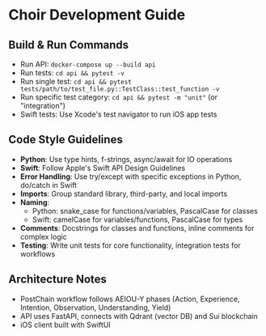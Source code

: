 # Choir Development Guide

## Build & Run Commands
- Run API: `docker-compose up --build api`
- Run tests: `cd api && pytest -v`
- Run single test: `cd api && pytest tests/path/to/test_file.py::TestClass::test_function -v`
- Run specific test category: `cd api && pytest -m "unit"` (or "integration")
- Swift tests: Use Xcode's test navigator to run iOS app tests

## Code Style Guidelines
- **Python**: Use type hints, f-strings, async/await for IO operations
- **Swift**: Follow Apple's Swift API Design Guidelines
- **Error Handling**: Use try/except with specific exceptions in Python, do/catch in Swift
- **Imports**: Group standard library, third-party, and local imports
- **Naming**:
  - Python: snake_case for functions/variables, PascalCase for classes
  - Swift: camelCase for variables/functions, PascalCase for types
- **Comments**: Docstrings for classes and functions, inline comments for complex logic
- **Testing**: Write unit tests for core functionality, integration tests for workflows

## Architecture Notes
- PostChain workflow follows AEIOU-Y phases (Action, Experience, Intention, Observation, Understanding, Yield)
- API uses FastAPI, connects with Qdrant (vector DB) and Sui blockchain
- iOS client built with SwiftUI
